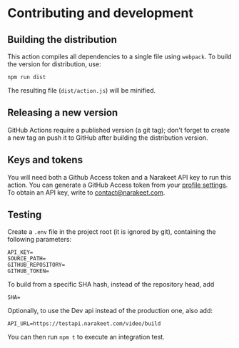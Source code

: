 # Contributing and development

## Building the distribution

This action compiles all dependencies to a single file using `webpack`. To build the 
version for distribution, use:

```
npm run dist
```

The resulting file (`dist/action.js`) will be minified. 


## Releasing a new version

GitHub Actions require a published version (a git tag); don't forget to create a new
tag an push it to GitHub after building the distribution version.

## Keys and tokens

You will need both a Github Access token and a Narakeet API key to run this action. 
You can generate a GitHub Access token from your [profile settings](https://github.com/settings/tokens). To obtain
an API key, write to <contact@narakeet.com>.

## Testing

Create a `.env` file in the project root (it is ignored by git), containing
the following parameters:

```
API_KEY=
SOURCE_PATH=
GITHUB_REPOSITORY=
GITHUB_TOKEN=
```

To build from a specific SHA hash, instead of the repository head, add 

```
SHA=
```

Optionally, to use the Dev api instead of the production one, also add:

```
API_URL=https://testapi.narakeet.com/video/build
```

You can then run `npm t` to execute an integration test.
